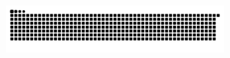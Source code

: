 <picture>
  <source media="(prefers-color-scheme: dark)" srcset="https://raw.githubusercontent.com/ymh0000123/ymh0000123/output/github-contribution-grid-snake-dark.svg">
  <source media="(prefers-color-scheme: light)" srcset="https://raw.githubusercontent.com/ymh0000123/ymh0000123/output/github-contribution-grid-snake.svg">
  <img alt="github contribution grid snake animation" src="https://raw.githubusercontent.com/ymh0000123/ymh0000123/output/github-contribution-grid-snake.svg">
</picture>
